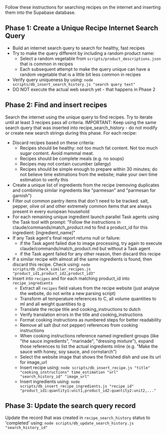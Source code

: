 Follow these instructions for searching recipes on the internet and inserting them into the Supabase database.

## Phase 1: Create a Unique Recipe Internet Search Query
- Build an internet search query to search for healthy, fast recipes
- Try to make the query different by including a random product name:
   - Select a random vegetable from `scripts/product_descriptions.json` that is common in recipes
   - Each subsequent attempt to make the query unique can have a random vegetable that is a little bit less common in recipes
- Verify query uniqueness by using: `node scripts/db_insert_search_history.js "search query text"`
- DO NOT execute the actual web search yet - that happens in Phase 2

## Phase 2: Find and insert recipes
Search the internet using the unique query to find recipes. Try to iterate until at least 3 recipes pass all criteria. 
IMPORTANT: Keep using the same search query that was inserted into recipe_search_history - do not modify or create new search strings during this phase.
For each recipe:
- Discard recipes based on these criteria:
   - Recipes should be healthy: not too much fat content. Not too much sugar content. Avoid mammal meat.
   - Recipes should be complete meals (e.g. no soups)
   - Recipes may not contain cucumber (allergy)
   - Recipes should be simple enough to prepare within 30 minutes; do not believe time estimations from the website; make your own time estimation to verify this
- Create a unique list of ingredients from the recipe (removing duplicates and combining similar ingredients like "parmesan" and "parmesan for garnish")
- Filter out common pantry items that don't need to be tracked: salt, pepper, olive oil and other extremely common items that are always present in every european household
- For each remaining unique ingredient launch parallel Task agents using the Task tool with prompt: "Follow the instructions in claude/commands/match_product.md to find a product_id for this ingredient: [ingredient_name]"
- If any Task agent's final report returns null or failure:
   - if the Task agent failed due to image processing, try again to execute claude/commands/match_product.md but without a Task agent
   - if the Task agent failed for any other reason, then discard this recipe
- If a similar recipe with almost all the same ingredients is found, then discard this recipe. Check using: `node scripts/db_check_similar_recipes.js "product_id1,product_id2,product_id3"`
- Insert into `recipes` and for each matching product_id into `recipe_ingredients`
   - Extract all `recipes` field values from the recipe website (just analyse the website, do not write a new parsing script)
   - Transform all temperature references to C, all volume quantities to ml and all weight quantities to g
   - Translate the recipe title and cooking_instructions to dutch
   - Verify translation errors in the title and cooking_instructions
   - Format cooking instructions as numbered steps for better readability
   - Remove all salt (but not pepper) references from cooking instructions
   - When cooking instructions reference named ingredient groups (like "the sauce ingredients", "marinade", "dressing mixture"), expand those references to list the actual ingredients inline (e.g. "Make the sauce with honey, soy sauce, and cornstarch")
   - Select the website image that shows the finished dish and use its url for image_url
   - Insert recipe using: `node scripts/db_insert_recipe.js "title" "cooking_instructions" time_estimation "url" "search_history_id" "image_url"`
   - Insert ingredients using: `node scripts/db_insert_recipe_ingredients.js "recipe_id" "product_id1:quantity1:unit1,product_id2:quantity2:unit2,..."`

## Phase 3: Update the search query record
Update the record that was created in `recipe_search_history` status to 'completed' using: `node scripts/db_update_search_history.js "search_history_id"`
